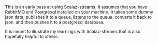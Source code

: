 This is an early pass at using Scalaz-streams.  It assumes that you have RabbitMQ and Postgresql installed on your machine.
It takes some dummy json data, publishes it to a queue, listens to the queue, converts it back to json, 
and then pushes it to a postgresql database.

It is meant to illustrate my learnings with Scalaz-streams that is also hopefully helpful to others.